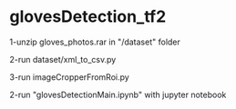 ﻿# glovesDetection_tf2
 
 1-unzip gloves_photos.rar in "/dataset" folder
 
 2-run dataset/xml_to_csv.py
 
 3-run imageCropperFromRoi.py
 
 2-run "glovesDetectionMain.ipynb" with jupyter notebook
